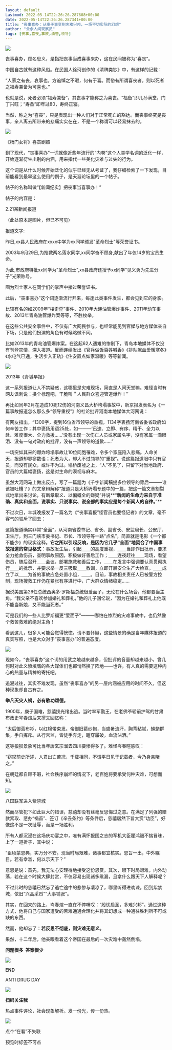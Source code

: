 ```yaml
---
layout: default
Lastmod: 2022-05-14T22:26:26.287608+00:00
date: 2022-05-14T22:26:26.287341+00:00
title: "丧事喜办：从庚子事变到灾难兴邦，一场不切实际的幻想"
author: "业余人间观察员"
tags: [丧事,喜丧,事故,油管,领导]
---
```


![](https://images.weserv.nl/?url=https%3A//mmbiz.qpic.cn/mmbiz_png/1ibcel4Rn6CR2RBXwlz2d3rzHghiaK67rqmB2JZC5Iib1I78rWdf0FMlLULrczhSO5sz5V9Xl6TSt3RiaEZFNW4Kdg/640)

丧事喜办，顾名思义，是指把丧事当成喜事来办，这在民间被称为“喜丧”。

中国自古就有这种风俗。在民国人徐珂创作的《清稗类钞》中，有这样的记载：

“人家之有丧，哀事也，方追悼之不暇，何有于喜。而俗有所谓喜丧者，则以死者之福寿兼备为可喜也。”

也就是说，死者必须“福寿兼备”，其丧事才能称之为喜丧。“福备”即儿孙满堂，门丁兴旺；“寿备”即年过80，寿终正寝。  

当然，称之为“喜丧”，只是表现出一种人们对于正常死亡的豁达。而丧事终究是丧事，亲人离去所带来的悲痛实实在在，不是一个称谓可以轻易抹去的。

![](https://images.weserv.nl/?url=https%3A//mmbiz.qpic.cn/mmbiz_jpg/1ibcel4Rn6CR2RBXwlz2d3rzHghiaK67rq4TyicknqBICySTftRugrrvw5nuLpibrzTJib19d9cTmu3r3ZHTZ0UfGHg/640)

《杨门女将》喜丧剧照

到了现代，“丧事喜办”一词就像近些年流行的“内卷”这个人类学名词的泛化一样，开始逐渐衍生出别的内涵，用来指代一些美化灾难与过失的行为。

这个词是从什么时候开始泛化的似乎已经无从考证了，我仔细检索了一下发现，目前能看到最早这么使用的例子，是天涯论坛里的一个帖子。

帖子的名称叫做“【新闻纪实】把丧事当喜事办！”

帖子的内容是：

2.21某新闻报道  

（此处原本是图片，但已不可见）

报道文字:

昨日,xx县人民政府在xxxx中学为xx同学颁发"革命烈士"等荣誉证书。

2003年9月29日,为抢救两名落水同学,xx同学奋不顾身,献出了年仅14岁的宝贵生命。

为此,市政府特批xx同学为"革命烈士",xx县政府还授予xx同学"见义勇为先进分子"光荣称号。

图为烈士家人在同学们的掌声中接过荣誉证书。

此后，“丧事喜办”这个词逐渐流行开来，每逢此类事件发生，都会见到它的身影。

比较有名的如2009年“楼歪歪”事件、2010年大连油管爆炸事件、2011年动车事故、2013年青岛油管爆炸案等等，不胜枚举。

在这些公共安全事件中，不仅有广大网民参与，也经常能见到官媒与地方媒体亲自下场，只是他们扮演的角色有时候略微不同。

比如2013年的青岛油管爆炸案。在这起62人遇难的惨剧下，青岛本地媒体不仅没有刊登灾情，深入报道。反而连续发出《官兵做饭百姓喊香》《排队献血爱暖寒冬》《水电气已通，生活步入正轨》《住安置点如家温暖》等等新闻。

![](https://images.weserv.nl/?url=https%3A//mmbiz.qpic.cn/mmbiz_png/1ibcel4Rn6CR2RBXwlz2d3rzHghiaK67rqrrNNibv29WFibYXbjSzFXZeyDLrYBUTGkxIcgoghLw1RMTyvNCAzkJZA/640)

2013年《青城早报》

这一系列报道让人不禁疑惑，这哪里是灾难现场，简直是人间天堂嘛。难怪当时有网友讽刺说：换个标题吧，干脆叫＂人民群众喜迎管道爆炸！″

再比如同年2月在造成10死12伤的河南义昌大桥垮塌事故中，新京报发表名为《一篇事故报道怎么那么多“领导重视”》的社论批评河南本地媒体大河网说：

有网友指出，“1300字，提到16位省市领导的重视，1134字表扬河南省委省政府如何辛苦工作；其中褒扬用语25处，如———‘迅速、立即、有序、精干、全力以赴、难度很大、全力救援……’没有出现一次伤亡人员或家属名字，没有家属一滴眼泪、没有一句对政府的批评，没有一声领导的道歉……”  

一场突如其来的爆炸垮塌事故让10位同胞罹难，令多个家庭陷入悲痛。人命关天，报道却寥寥数语；死者为大，却大不过领导的“重视”。说这篇报道眼中只有官员，而没有民众，或许不为过。塌桥废墟之上，“人”不见了，只留下对当地政府、官员的大篇幅褒扬，这是对生命的漠视与麻木。

虽然大河网马上做出反应，写了一篇题为《千字新闻稿提多位领导的背后———谁该被吐槽？》的文章辩解称“报道只是大桥坍塌专题中的一篇，把这一篇文章割裂式地拿出来讨论，有断章取义、以偏概全的嫌疑”并说**“****新闻的生命力来自于准确、真实和全面，说事实、只说事实、说全部的事实应是每个新闻人的自律。****”**

不过次日，羊城晚报发了一篇名为《“丧事喜报”怪官员也要怪记者》的文章，毫不客气的驳斥了回去：

这篇报道确实非常“全面”，从河南省委书记、省长、副省长、安监局长、公安厅、卫生厅，到三门峡市委书记、市长、市领导等一路“点名”，简直就是电影《一个都不能少》的现实诠释。**它之所以引起反响，是因为它几乎“全面”地契合了中国事故报道的常见格式**：事故发生后，引起＿＿的高度重视，＿＿当即作出批示，要求全力抢救伤员，查明事故原因，积极做好善后工作；＿＿连夜赶往＿＿现场，看望伤员，随后召开＿＿会议，部署施救和善后工作，＿＿在发言中强调要认真贯彻执行＿＿的批示，并要求举一反三吸取＿＿教训，立即开展安全生产大检查。＿＿成立了以＿＿为首的事故应急处置小组，＿＿。目前，事故相关责任人已被警方控制，现场搜救工作仍在紧张有序进行中，广大群众情绪稳定……  

据说美国第26任总统西奥多·罗斯福总统很爱面子，无论在什么场合，他都要当主角。“我父亲不喜欢参加婚礼和葬礼，”他的儿子回忆说，“因为在婚礼和葬礼上他既不能当新娘，又不能当死者。”

可是我们的一些人比罗斯福更“爱面子”———哪怕在惨烈的灾难事故中，也仍然像个救苦救难的绝对主角！

看到这儿，很多人可能会觉得恍惚。请不要怀疑，这些情景的确是当年媒体报道的真实写照，也是大众对于“丧事喜办”的普遍态度。

![](https://images.weserv.nl/?url=https%3A//mmbiz.qpic.cn/mmbiz_png/1ibcel4Rn6CR2RBXwlz2d3rzHghiaK67rqZwR0wVETflbD3ICwLrPmCCX0RgnS6rHWJSB1rBiaicRqoaFEPKGS59lg/640)

现如今，“丧事喜办”这个词的用武之地越来越多，但批评的音量却越来越小，曾几何时对此义愤填膺的各大媒体们也都悄然换了阵地——也许，有人真的需要这种内心的热量与精神的寄托吧。

追溯过往，其实不难发现，虽然“丧事喜办”的另一层内涵被应用的时间不久，但这种现象却自古有之。

**举凡天灾人祸，必有歌功颂德。**

1900年，庚子国难，慈禧挟光绪出逃。当时率军勤王，在老佛爷轿前护驾的甘肃布政史岑春煊后来撰文回忆称：

“太后御蓝布衫，以红棉带束发。帝御旧葛纱袍，当盛暑流汗，胸背粘腻，蝇蚋群集，手自挥斥。从行宫监，皆徒手奔走，踵穿履破，血流沾洒。”

这等狼狈景象可比当年唐玄宗溜去四川要惨得多了。难怪岑春暄感叹：

“窃叹前史所述，人君出亡苦况，千载相同，不谓平日见于记载者，今乃身亲睹之。”

在朝廷都自顾不暇，社会秩序崩坏的情况下，老百姓将要承受何种灾难，可想而知。

![](https://images.weserv.nl/?url=https%3A//mmbiz.qpic.cn/mmbiz_jpg/1ibcel4Rn6CR2RBXwlz2d3rzHghiaK67rqzjWKpPic7xqAGmnPib0QqnK3FUz37uiaDdmXqeibIGky464yT0H1z1LXzg/640)

八国联军进入紫禁城

然而尽管犯下如此巨大的错误，慈禧却没有丝毫反思悔过之意。在满足了列强的赔款索取、惩办“祸首”、签订《辛丑条约》等条件后，慈禧居然下旨大赏“功臣”，好像这不是一次耻辱，而是一场胜利。

所有人都沉浸在这场庆功宴之中，唯有满怀报国之志的军机大臣瞿鸿禨不揣冒昧，上了一道折子，其中说：

“臣顷蒙恩典，实万分不安。现当时局艰难，诸事都宜核实。恩旨一出，中外瞩目。若有幸滥，何以示天下？”

意思是说：首先，我无法心安理得地接受这份恩赏。其次，眼下时局艰难，内外动荡，若在这个时候大肆封赏，不仅容易出现诸多纰漏，且拿什么跟天下人解释呢？

不过此时的慈禧已然忘了逃亡途中的悲惨与凄凉了，哪里听得进劝谏。回到紫禁城，依旧“兴高采烈”“大事铺张”。

其实，在回来的路上，岑春煊一直在不停喟叹：“殷忧启圣，多难兴邦”。通过这种方式，他将自己与国家遭受的苦难通通合理化并将其幻想成一种通往胜利所不可或缺的东西。

然而，他却忘了：**若反思不彻底，则灾难无意义。**

果然，十二年后，他亲眼看着这个帝国在最后的一次灾难中轰然倒塌。

**问题很多  答案很少**

![](https://images.weserv.nl/?url=https%3A//mmbiz.qpic.cn/mmbiz_png/JaFvPvvA2J3B41EfdNl32V2xvu9KtuA0I3v1sZrKlt902WDZdhTjfq4hYHfxNDfQz0Id9mIkMySbsov3IFJMUg/640%3Fwx_fmt%3Dpng)

**END**

  

ANTI DRUG DAY

  

![](https://images.weserv.nl/?url=https%3A//mmbiz.qpic.cn/mmbiz_png/1ibcel4Rn6CR2RBXwlz2d3rzHghiaK67rqzjyxJj2JNX9sVfjLoTXuCq2AmW0LEsmGKlTOMHGMYV8FTespjwDFrQ/640)

**扫码关注我**

热点事件评论，社会现象解析。发一份光，传一份热。

![](https://images.weserv.nl/?url=https%3A//mmbiz.qpic.cn/mmbiz_gif/FIBZec7ucCjxfGEBW8U6MsfRxHuOv8X2nqCUmK8yVfZtAtkM4tJkl5Q6AvGeyRkyCFEUbe9ibWNp2j0RHTCVG9Q/640%3Fwx_fmt%3Dgif)

点个“在看”不失联

预览时标签不可点

